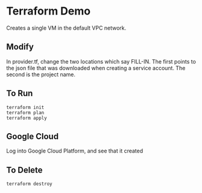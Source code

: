 # Terraform Demo

Creates a single VM in the default VPC network.

## Modify
In provider.tf, change the two locations which say FILL-IN.  The first points to the json file that was downloaded when creating a service account.  The second is the project name.

## To Run
```
terraform init
terraform plan
terraform apply
```

## Google Cloud
Log into Google Cloud Platform, and see that it created 

## To Delete
```
terraform destroy
```
